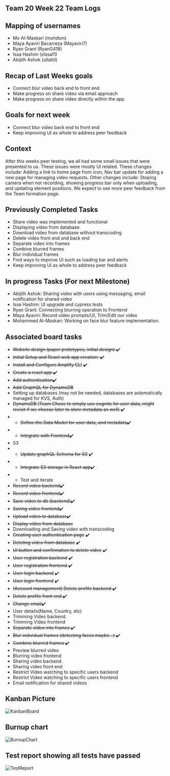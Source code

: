 ## Team 20 Week 22 Team Logs

## Mapping of usernames 
- Mo Al-Maskari (mohdsm)
- Maya Ayaviri Bacarreza (Mayaviri7)
- Ryan Grant (RyanG418)
- Issa Hashim (xIssa11)
- Abijith Ashok (ullattil)

## Recap of Last Weeks goals
- Connect blur video back end to front end
- Make progress on share video via email approach
- Make progress on share video directly within the app

## Goals for next week
- Connect blur video back end to front end
- Keep improving UI as whole to address peer feedback

## Context
After this weeks peer testing, we all had some small issues that were presented to us. These issues were mostly UI related. These changes include: Adding a link to home page from icon, Nav bar update for adding a new page for managing video requests. Other changes include: Stoping camera when not recording, showing progress bar only when uploading, and updating element positions. We expect to see more peer feedback from the Team formation page. 


## Previously Completed Tasks
- Share video was implemented and functional
- Displaying video from database
- Download video from database without transcoding
- Delete video front end and back end
- Separate video into frames
- Combine blurred frames
- Blur individual frames
- Find ways to improve UI such as loading bar and alerts
- Keep improving UI as whole to address peer feedback

## In progress Tasks (For next Milestone)
* Abijith Ashok: Sharing video with users using messaging, email notification for shared video
* Issa Hashim: UI upgrade and cypress tests
* Ryan Grant: Connecting blurring operation to Frontend
* Maya Ayaviri: Record video prompts/UI, Trim/Edit our video
* Mohammed Al-Maskari: Working on face blur feature implementation.

  
## Associated board tasks 
- <s> Website design (paper prototypes, initial design) </s> ✔️
- <s>Initial Setup and React web app creation: </s> ✔️
- <s>~~Install and Configure Amplify CLI~~</s> ✔️
- <s>~~Create a react app~~ </s>✔️
- <s>~~Add authentication~~</s>✔️
- <s>~~Add GraphQL for DynamoDB~~</s>
- Setting up databases (may not be needed, databases are automatically managed for KVS, Auth)
- <s>~~DynamoDB~~ (Team Chose to simply use cognito for user data, might revisit if we choose later to store metadata as well) </s> ✔️
- - <s>~~Define the Data Model for user data, and~~ metadata</s>✔️
- - <s>~~Integrate with Frontend~~</s>✔️
- S3
- - <s>~~Update graphQL Schema for S3~~</s> ✔️
- - <s>~~Integrate S3 storage in React app~~</s>✔️
- - Test and iterate
- <s>Record video backend</s>✔️
- <s>~~Record video frontend~~</s>✔️
- <s>~~Save video to db (backend)~~</s>✔️
- <s>~~Saving video frontend~~</s>✔️
- <s>~~Upload video to database~~</s>✔️
- <s>~~Display video from database~~</s>
- Downloading and Saving video with transcoding
- <s>~~Creating user authentication page~~</s> ✔️
- <s>Deleting video from database</s> ✔️
- <s>~~UI button and confirmation to delete video~~</s>  ✔️
- <s>~~User registration backend~~</s> ✔️
- <s>~~User registration frontend~~</s> ✔️
- <s>~~User login backend~~</s> ✔️
- <s>~~User login frontend~~</s> ✔️
- <s>(Account management) Delete profile backend </s> ✔️
- <s>Delete profile front end.</s>✔️
- <s>Change email</s>✔️
- User details(Name, Country, etc)
- Trimming Video backend.
- Trimming Video frontend
- <s>Separate video into frames </s>✔️
- <s>Blur individual frames (detecting faces maybe…) </s>✔️
- <s>Combine blurred frames </s>✔️
- Preview blurred video
- Blurring video frontend
- Sharing video backend.
- Sharing video front end
- Restrict Video watching to specific users backend
- Restrict Video watching to specific users frontend
- Email notification for shared videos

## Kanban Picture
![KanbanBoard](https://i.imgur.com/NDAg9PB.png)

## Burnup chart
![BurnupChart](https://i.imgur.com/1yb7XeQ.png)

## Test report showing all tests have passed
![TestReport](https://i.imgur.com/j08UveZ.png)